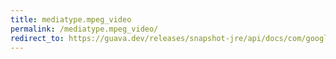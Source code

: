 ```yaml
---
title: mediatype.mpeg_video
permalink: /mediatype.mpeg_video/
redirect_to: https://guava.dev/releases/snapshot-jre/api/docs/com/google/common/net/MediaType.html#MPEG_VIDEO
---
```

